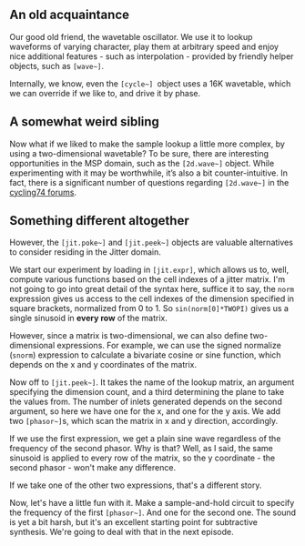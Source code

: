 ## An old acquaintance

Our good old friend, the wavetable oscillator. We use it to lookup waveforms of varying character, play them at arbitrary speed and enjoy nice additional features - such as interpolation - provided by friendly helper objects, such as `[wave~]`.

Internally, we know, even the `[cycle~] `object uses a 16K wavetable, which we can override if we like to, and drive it by phase.


## A somewhat weird sibling

Now what if we liked to make the sample lookup a little more complex, by using a two-dimensional wavetable? To be sure, there are interesting opportunities in the MSP domain, such as the `[2d.wave~]` object. While experimenting with it may be worthwhile, it’s also a bit counter-intuitive. In fact, there is a significant number of questions regarding `[2d.wave~]` in the [cycling74 forums](https://cycling74.com/search/page/1/2d.wave).


## Something different altogether

However, the `[jit.poke~]` and `[jit.peek~]` objects are valuable alternatives to consider residing in the Jitter domain.

We start our experiment by loading in `[jit.expr]`, which allows us to, well, compute various functions based on the cell indexes of a jitter matrix. I'm not going to go into great detail of the syntax here, suffice it to say, the `norm` expression gives us access to the cell indexes of the dimension specified in square brackets, normalized from 0 to 1. So `sin(norm[0]*TWOPI)` gives us a single sinusoid in **every row** of the matrix.

However, since a matrix is two-dimensional, we can also define two-dimensional expressions. For example, we can use the signed normalize (`snorm`) expression to calculate a bivariate cosine or sine function, which depends on the x and y coordinates of the matrix.

Now off to `[jit.peek~]`. It takes the name of the lookup matrix, an argument specifying the dimension count, and a third determining the plane to take the values from. The number of inlets generated depends on the second argument, so here we have one for the x, and one for the y axis. We add two `[phasor~]`s, which scan the matrix in x and y direction, accordingly.

If we use the first expression, we get a plain sine wave regardless of the frequency of the second phasor. Why is that? Well, as I said, the same sinusoid is applied to every row of the matrix, so the y coordinate - the second phasor - won't make any difference.

If we take one of the other two expressions, that's a different story.

Now, let's have a little fun with it. Make a sample-and-hold circuit to specify the frequency of the first `[phasor~]`. And one for the second one. The sound is yet a bit harsh, but it's an excellent starting point for subtractive synthesis. We're going to deal with that in the next episode.
